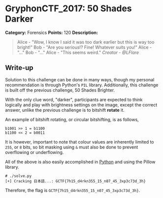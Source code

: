 # GryphonCTF_2017: 50 Shades Darker

**Category:** Forensics
**Points:** 120
**Description:**

>Alice - "Wow, I know I said it was too dark earlier but this is way too bright!"
Bob - "Are you serious!? Fine! Whatever suits you!"
Alice - "..."
Bob - "..."
Alice - "This seems weird."
_Creator - @LFlare_

## Write-up
Solution to this challenge can be done in many ways, though my personal recommendation is through Python's `PIL` library. Additionally, this challenge is built off the previous challenge, 50 Shades Brighter.

With the only clue word, "darker", participants are expected to think logically and play with brightness settings on the image, except the correct answer, unlike the previous challenge is to bitshift **rotate** it.

An example of bitshift rotating, or circular bitshifting, is as follows,

    b1001 >> 1 = b1100
    b1100 << 2 = b0011

It is however, important to note that colour values are inherently limited to `255`, or `8` bits, so bit masking using `&` must also be done to prevent overflowing or underflowing.

All of the above is also easily accomplished in [Python](solve.py) and using the Pillow library.

    # ./solve.py 
    [+] Cracking 日本語...: GCTF{7h15_d4rkn355_15_n07_45_3xp3c73d_3h}

Therefore, the flag is `GCTF{7h15_d4rkn355_15_n07_45_3xp3c73d_3h}`.
